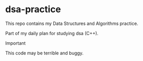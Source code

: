 # dsa-practice
This repo contains my Data Structures and Algorithms practice. 


Part of my daily plan for studying dsa (C++).

Important

This code may be terrible and buggy.
